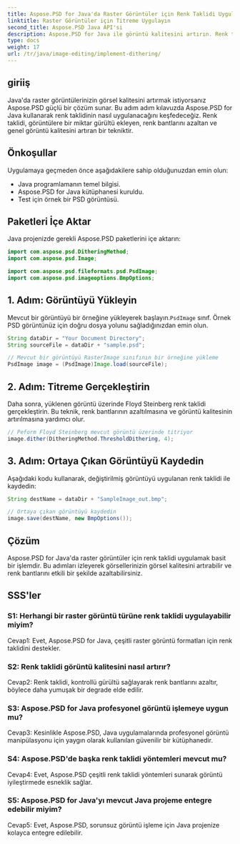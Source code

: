 ```yaml
---
title: Aspose.PSD for Java'da Raster Görüntüler için Renk Taklidi Uygulaması
linktitle: Raster Görüntüler için Titreme Uygulayın
second_title: Aspose.PSD Java API'si
description: Aspose.PSD for Java ile görüntü kalitesini artırın. Renk taklidini uygulamak ve renk bantlarını ortadan kaldırmak için adım adım kılavuzumuzu izleyin.
type: docs
weight: 17
url: /tr/java/image-editing/implement-dithering/
---
```

## giriiş

Java'da raster görüntülerinizin görsel kalitesini artırmak istiyorsanız Aspose.PSD güçlü bir çözüm sunar. Bu adım adım kılavuzda Aspose.PSD for Java kullanarak renk taklidinin nasıl uygulanacağını keşfedeceğiz. Renk taklidi, görüntülere bir miktar gürültü ekleyen, renk bantlarını azaltan ve genel görüntü kalitesini artıran bir tekniktir.

## Önkoşullar

Uygulamaya geçmeden önce aşağıdakilere sahip olduğunuzdan emin olun:

- Java programlamanın temel bilgisi.
- Aspose.PSD for Java kütüphanesi kuruldu.
- Test için örnek bir PSD görüntüsü.

## Paketleri İçe Aktar

Java projenizde gerekli Aspose.PSD paketlerini içe aktarın:

```java
import com.aspose.psd.DitheringMethod;
import com.aspose.psd.Image;

import com.aspose.psd.fileformats.psd.PsdImage;
import com.aspose.psd.imageoptions.BmpOptions;
```

## 1. Adım: Görüntüyü Yükleyin

 Mevcut bir görüntüyü bir örneğine yükleyerek başlayın.`PsdImage` sınıf. Örnek PSD görüntünüz için doğru dosya yolunu sağladığınızdan emin olun.

```java
String dataDir = "Your Document Directory";
String sourceFile = dataDir + "sample.psd";

// Mevcut bir görüntüyü RasterImage sınıfının bir örneğine yükleme
PsdImage image = (PsdImage)Image.load(sourceFile);
```

## 2. Adım: Titreme Gerçekleştirin

Daha sonra, yüklenen görüntü üzerinde Floyd Steinberg renk taklidi gerçekleştirin. Bu teknik, renk bantlarının azaltılmasına ve görüntü kalitesinin artırılmasına yardımcı olur.

```java
// Peform Floyd Steinberg mevcut görüntü üzerinde titriyor
image.dither(DitheringMethod.ThresholdDithering, 4);
```

## 3. Adım: Ortaya Çıkan Görüntüyü Kaydedin

Aşağıdaki kodu kullanarak, değiştirilmiş görüntüyü uygulanan renk taklidi ile kaydedin:

```java
String destName = dataDir + "SampleImage_out.bmp";

// Ortaya çıkan görüntüyü kaydedin
image.save(destName, new BmpOptions());
```

## Çözüm

Aspose.PSD for Java'da raster görüntüler için renk taklidi uygulamak basit bir işlemdir. Bu adımları izleyerek görsellerinizin görsel kalitesini artırabilir ve renk bantlarını etkili bir şekilde azaltabilirsiniz.

## SSS'ler

### S1: Herhangi bir raster görüntü türüne renk taklidi uygulayabilir miyim?

Cevap1: Evet, Aspose.PSD for Java, çeşitli raster görüntü formatları için renk taklidini destekler.

### S2: Renk taklidi görüntü kalitesini nasıl artırır?

Cevap2: Renk taklidi, kontrollü gürültü sağlayarak renk bantlarını azaltır, böylece daha yumuşak bir degrade elde edilir.

### S3: Aspose.PSD for Java profesyonel görüntü işlemeye uygun mu?

Cevap3: Kesinlikle Aspose.PSD, Java uygulamalarında profesyonel görüntü manipülasyonu için yaygın olarak kullanılan güvenilir bir kütüphanedir.

### S4: Aspose.PSD'de başka renk taklidi yöntemleri mevcut mu?

Cevap4: Evet, Aspose.PSD çeşitli renk taklidi yöntemleri sunarak görüntü iyileştirmede esneklik sağlar.

### S5: Aspose.PSD for Java'yı mevcut Java projeme entegre edebilir miyim?

Cevap5: Evet, Aspose.PSD, sorunsuz görüntü işleme için Java projenize kolayca entegre edilebilir.